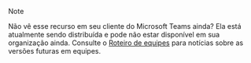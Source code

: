 > [!NOTE]
> Não vê esse recurso em seu cliente do Microsoft Teams ainda? Ela está atualmente sendo distribuída e pode não estar disponível em sua organização ainda. Consulte o [Roteiro de equipes](http://aka.ms/TeamsRoadmap) para notícias sobre as versões futuras em equipes. 